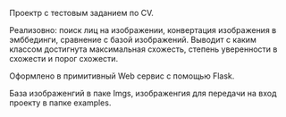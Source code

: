 Проектр с тестовым заданием по CV.

Реализовно:
поиск лиц на изображении, конвертация изображения в эмббединги, сравнение с базой изображений. Выводит с каким классом достигнута максимальная схожесть, степень уверенности в схожести и порог схожести.

Оформлено в примитивный Web сервис с помощью Flask.

База изображенгий в паке Imgs, изображенгия для передачи на вход проекту в папке examples. 
